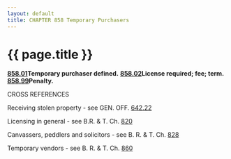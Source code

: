 ```yaml
---
layout: default 
title: CHAPTER 858 Temporary Purchasers
---
```


{{ page.title }}
================

[**858.01**](3edb858b.html)**Temporary purchaser defined.**
[**858.02**](3ede6cfe.html)**License required; fee; term.**
[**858.99**](3ee26eb0.html)**Penalty.**

CROSS REFERENCES

Receiving stolen property - see GEN. OFF. [642.22](335933c9.html)

Licensing in general - see B.R. & T. Ch. [820](39767052.html)

Canvassers, peddlers and solicitors - see B. R. & T. Ch.
[828](3c02a548.html)

Temporary vendors - see B. R. & T. Ch. [860](3ee81f81.html)
